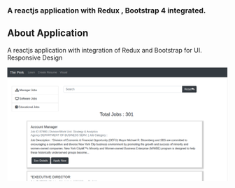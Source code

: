### A reactjs application with Redux , Bootstrap 4 integrated.

  
## About Application
A reactjs application with integration of Redux and Bootstrap for UI.
Responsive Design 

  
![Screenshot](https://raw.githubusercontent.com/2cool2envy/fkbestOffers/master/Screenshot%20from%202020-05-02%2001-07-55.png)